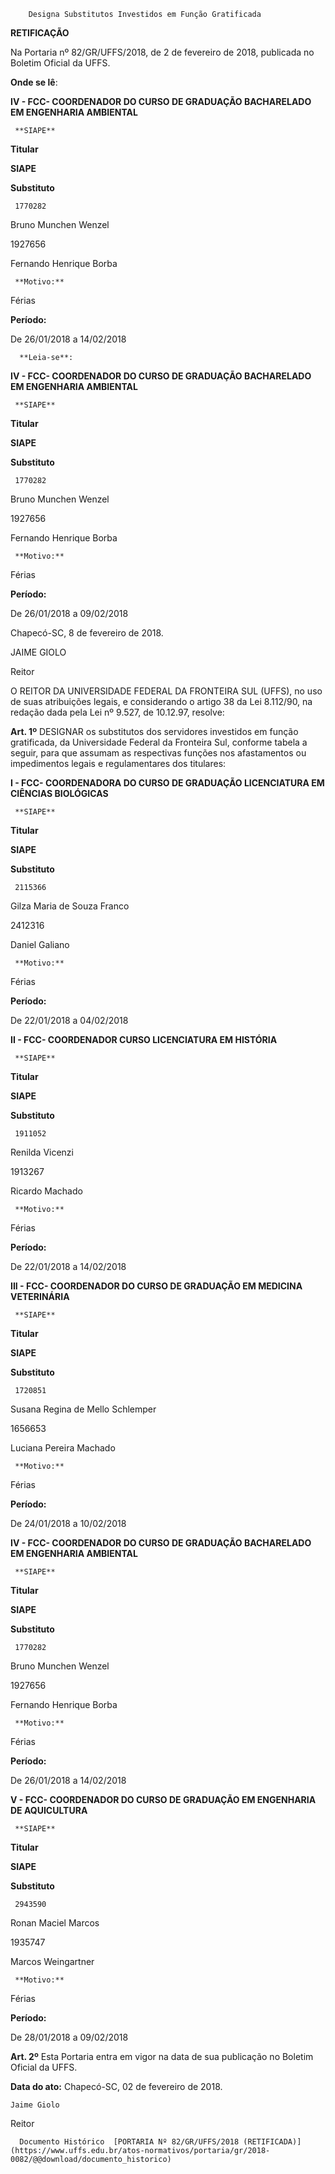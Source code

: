         Designa Substitutos Investidos em Função Gratificada  

**RETIFICAÇÃO**

  Na Portaria nº 82/GR/UFFS/2018, de 2 de fevereiro de 2018, publicada no Boletim Oficial da UFFS.

 **Onde se lê**:

 **IV - FCC- COORDENADOR DO CURSO DE GRADUAÇÃO BACHARELADO EM ENGENHARIA AMBIENTAL**

     **SIAPE**

   **Titular**

   **SIAPE**

   **Substituto**

     1770282

   Bruno Munchen Wenzel

   1927656

   Fernando Henrique Borba

     **Motivo:**

   Férias

   **Período:**

   De 26/01/2018 a 14/02/2018

      **Leia-se**:

 **IV - FCC- COORDENADOR DO CURSO DE GRADUAÇÃO BACHARELADO EM ENGENHARIA AMBIENTAL**

     **SIAPE**

   **Titular**

   **SIAPE**

   **Substituto**

     1770282

   Bruno Munchen Wenzel

   1927656

   Fernando Henrique Borba

     **Motivo:**

   Férias

   **Período:**

   De 26/01/2018 a 09/02/2018

      

 Chapecó-SC, 8 de fevereiro de 2018.

   JAIME GIOLO

 Reitor

 O REITOR DA UNIVERSIDADE FEDERAL DA FRONTEIRA SUL (UFFS), no uso de suas atribuições legais, e considerando o artigo 38 da Lei 8.112/90, na redação dada pela Lei nº 9.527, de 10.12.97, resolve:

  

 **Art. 1º** DESIGNAR os substitutos dos servidores investidos em função gratificada, da Universidade Federal da Fronteira Sul, conforme tabela a seguir, para que assumam as respectivas funções nos afastamentos ou impedimentos legais e regulamentares dos titulares:

 **I - FCC- COORDENADORA DO CURSO DE GRADUAÇÃO LICENCIATURA EM CIÊNCIAS BIOLÓGICAS**

     **SIAPE**

   **Titular**

   **SIAPE**

   **Substituto**

     2115366

   Gilza Maria de Souza Franco

   2412316

   Daniel Galiano

     **Motivo:**

   Férias

   **Período:**

   De 22/01/2018 a 04/02/2018

      

 **II - FCC- COORDENADOR CURSO LICENCIATURA EM HISTÓRIA**

     **SIAPE**

   **Titular**

   **SIAPE**

   **Substituto**

     1911052

   Renilda Vicenzi

   1913267

   Ricardo Machado

     **Motivo:**

   Férias

   **Período:**

   De 22/01/2018 a 14/02/2018

      

 **III - FCC- COORDENADOR DO CURSO DE GRADUAÇÃO EM MEDICINA VETERINÁRIA**

     **SIAPE**

   **Titular**

   **SIAPE**

   **Substituto**

     1720851

   Susana Regina de Mello Schlemper

   1656653

   Luciana Pereira Machado

     **Motivo:**

   Férias

   **Período:**

   De 24/01/2018 a 10/02/2018

      

 **IV - FCC- COORDENADOR DO CURSO DE GRADUAÇÃO BACHARELADO EM ENGENHARIA AMBIENTAL**

     **SIAPE**

   **Titular**

   **SIAPE**

   **Substituto**

     1770282

   Bruno Munchen Wenzel

   1927656

   Fernando Henrique Borba

     **Motivo:**

   Férias

   **Período:**

   De 26/01/2018 a 14/02/2018

      

 **V - FCC- COORDENADOR DO CURSO DE GRADUAÇÃO EM ENGENHARIA DE AQUICULTURA**

     **SIAPE**

   **Titular**

   **SIAPE**

   **Substituto**

     2943590

   Ronan Maciel Marcos

   1935747

   Marcos Weingartner

     **Motivo:**

   Férias

   **Período:**

   De 28/01/2018 a 09/02/2018

      

 **Art. 2º** Esta Portaria entra em vigor na data de sua publicação no Boletim Oficial da UFFS.

   **Data do ato:** Chapecó-SC, 02 de fevereiro de 2018.   
 

    Jaime Giolo   
 Reitor 

      Documento Histórico  [PORTARIA Nº 82/GR/UFFS/2018 (RETIFICADA)](https://www.uffs.edu.br/atos-normativos/portaria/gr/2018-0082/@@download/documento_historico)     
      